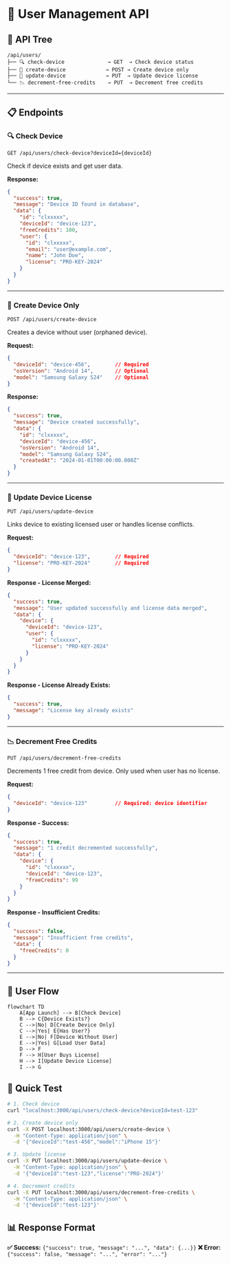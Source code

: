 # 👥 User Management API

## 🌳 API Tree
```
/api/users/
├── 🔍 check-device              → GET  → Check device status
├── 📱 create-device             → POST → Create device only
├── 🔧 update-device             → PUT  → Update device license
└── 📉 decrement-free-credits    → PUT  → Decrement free credits
```

---

## 📋 Endpoints

### 🔍 **Check Device**
```http
GET /api/users/check-device?deviceId={deviceId}
```
Check if device exists and get user data.

**Response:**
```json
{
  "success": true,
  "message": "Device ID found in database",
  "data": {
    "id": "clxxxxx",
    "deviceId": "device-123",
    "freeCredits": 100,
    "user": {
      "id": "clxxxxx",
      "email": "user@example.com",
      "name": "John Doe",
      "license": "PRO-KEY-2024"
    }
  }
}
```

---

### 📱 **Create Device Only**
```http
POST /api/users/create-device
```
Creates a device without user (orphaned device).

**Request:**
```json
{
  "deviceId": "device-456",        // Required
  "osVersion": "Android 14",       // Optional
  "model": "Samsung Galaxy S24"    // Optional
}
```

**Response:**
```json
{
  "success": true,
  "message": "Device created successfully",
  "data": {
    "id": "clxxxxx",
    "deviceId": "device-456",
    "osVersion": "Android 14",
    "model": "Samsung Galaxy S24",
    "createdAt": "2024-01-01T00:00:00.000Z"
  }
}
```

---

### 🔧 **Update Device License**
```http
PUT /api/users/update-device
```
Links device to existing licensed user or handles license conflicts.

**Request:**
```json
{
  "deviceId": "device-123",        // Required
  "license": "PRO-KEY-2024"        // Required
}
```

**Response - License Merged:**
```json
{
  "success": true,
  "message": "User updated successfully and license data merged",
  "data": {
    "device": {
      "deviceId": "device-123",
      "user": {
        "id": "clxxxxx",
        "license": "PRO-KEY-2024"
      }
    }
  }
}
```

**Response - License Already Exists:**
```json
{
  "success": true,
  "message": "License key already exists"
}
```

---

### 📉 **Decrement Free Credits**
```http
PUT /api/users/decrement-free-credits
```
Decrements 1 free credit from device. Only used when user has no license.

**Request:**
```json
{
  "deviceId": "device-123"         // Required: device identifier
}
```

**Response - Success:**
```json
{
  "success": true,
  "message": "1 credit decremented successfully",
  "data": {
    "device": {
      "id": "clxxxxx",
      "deviceId": "device-123",
      "freeCredits": 99
    }
  }
}
```

**Response - Insufficient Credits:**
```json
{
  "success": false,
  "message": "Insufficient free credits",
  "data": {
    "freeCredits": 0
  }
}
```

---

## 🔄 User Flow

```mermaid
flowchart TD
    A[App Launch] --> B[Check Device]
    B --> C{Device Exists?}
    C -->|No| D[Create Device Only]
    C -->|Yes| E{Has User?}
    E -->|No| F[Device Without User]
    E -->|Yes| G[Load User Data]
    D --> F
    F --> H[User Buys License]
    H --> I[Update Device License]
    I --> G
```

## 🧪 Quick Test

```bash
# 1. Check device
curl "localhost:3000/api/users/check-device?deviceId=test-123"

# 2. Create device only
curl -X POST localhost:3000/api/users/create-device \
  -H "Content-Type: application/json" \
  -d '{"deviceId":"test-456","model":"iPhone 15"}'

# 3. Update license
curl -X PUT localhost:3000/api/users/update-device \
  -H "Content-Type: application/json" \
  -d '{"deviceId":"test-123","license":"PRO-2024"}'

# 4. Decrement credits
curl -X PUT localhost:3000/api/users/decrement-free-credits \
  -H "Content-Type: application/json" \
  -d '{"deviceId":"test-123"}'
```

## 📊 Response Format

**✅ Success:** `{"success": true, "message": "...", "data": {...}}`
**❌ Error:** `{"success": false, "message": "...", "error": "..."}`